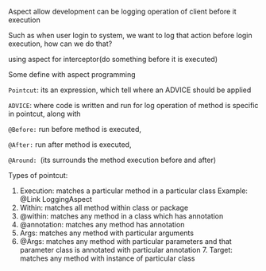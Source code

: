 Aspect allow development can be logging operation of client before it execution

Such as when user login to system,
we want to log that action before
login execution, how can we do that?

using aspect for interceptor(do something before it is executed)

Some define with aspect programming

``Pointcut``: its an expression, which tell where an ADVICE should be applied

``ADVICE``: where code is written and run for log operation of method is specific
in pointcut, along with 

``@Before:`` run before method is executed, 

``@After:`` run after method is executed, 

``@Around: ``(its surrounds the method execution before and after)

Types of pointcut: 
1. Execution: matches a particular method in a particular class
    Example: @Link LoggingAspect
2. Within: matches all method within  class or  package
3. @within: matches any method in a class which has annotation
4. @annotation: matches any method has annotation
5. Args: matches any method with particular arguments
6. @Args: matches any method with particular parameters and that parameter class
        is annotated with particular annotation
   7. Target: matches any method with instance of particular class

    
